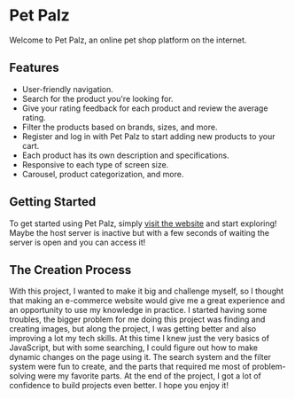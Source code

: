 # Pet Palz
Welcome to Pet Palz, an online pet shop platform on the internet. 

## Features
* User-friendly navigation.
* Search for the product you're looking for.
* Give your rating feedback for each product and review the average rating.
* Filter the products based on brands, sizes, and more.
* Register and log in with Pet Palz to start adding new products to your cart.
* Each product has its own description and specifications.
* Responsive to each type of screen size.
* Carousel, product categorization, and more.

## Getting Started
To get started using Pet Palz, simply [visit the website](https://petpalz-website-project.vercel.app/) and start exploring! Maybe the host server is inactive but with a few seconds of waiting the server is open and you can access it!

## The Creation Process
With this project, I wanted to make it big and challenge myself, so I thought that making an e-commerce website would give me a great experience and an opportunity to use my knowledge in practice. I started having some troubles, the bigger problem for me doing this project was finding and creating images, but  along the project, I was getting better and  also improving a lot my tech skills. At this time I knew just the very basics of JavaScript, but with some searching, I could figure out how to make dynamic changes on the page using it. The search system and the filter system were fun to create, and the parts that required me most of problem-solving were my favorite parts. At the end of the project, I got a lot of confidence to build projects even better. I hope you enjoy it!
